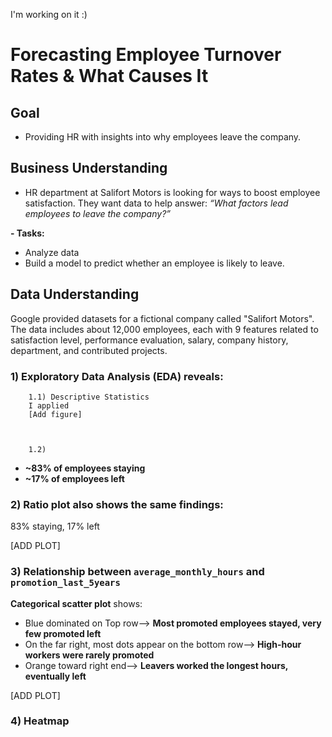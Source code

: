 I'm working on it :)

# Forecasting Employee Turnover Rates & What Causes It

## Goal
- Providing HR with insights into why employees leave the company.

## Business Understanding
- HR department at Salifort Motors is looking for ways to boost employee satisfaction. They want data to help answer: _“What factors lead employees to leave the company?”_
  
**- Tasks:**
  * Analyze data 
  * Build a model to predict whether an employee is likely to leave.

## Data Understanding
Google provided datasets for a fictional company called "Salifort Motors". The data includes about 12,000 employees, each with 9 features related to satisfaction level, performance evaluation, salary, company history, department, and contributed projects.

### 1) Exploratory Data Analysis (EDA) reveals:
        1.1) Descriptive Statistics
        I applied 
        [Add figure]



        1.2) 
  * **~83% of employees staying**
  * **~17% of employees left**
    
### 2) Ratio plot also shows the same findings: 
   83% staying, 17% left

  [ADD PLOT]


### 3) Relationship between ```average_monthly_hours``` and ```promotion_last_5years```
  
  **Categorical scatter plot** shows:
  * Blue dominated on Top row--> **Most promoted employees stayed, very few promoted left**
  * On the far right, most dots appear on the bottom row--> **High-hour workers were rarely promoted**
  * Orange toward right end--> **Leavers worked the longest hours, eventually left**


  
 [ADD PLOT]


 ### 4) Heatmap
